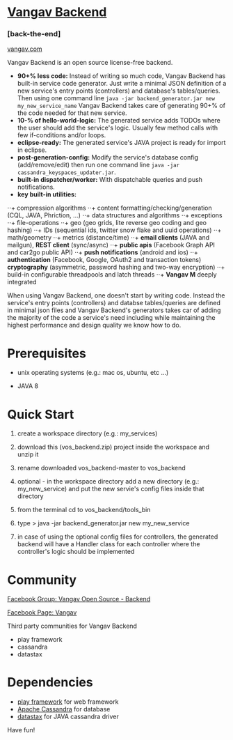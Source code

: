 # [Vangav Backend](http://www.vangav.com/)
### [back-the-end]

[vangav.com](http://www.vangav.com/)

Vangav Backend is an open source license-free backend.
+ **90+% less code:** Instead of writing so much code, Vangav Backend has built-in service code generator. Just write a minimal JSON definition of a new service's entry points (controllers) and database's tables/queries. Then using one command line `java -jar backend_generator.jar new my_new_service_name` Vangav Backend takes care of generating 90+% of the code needed for that new service.
+ **10-% of hello-world-logic:** The generated service adds TODOs where the user should add the service's logic. Usually few method calls with few if-conditions and/or loops.
+ **eclipse-ready:** The generated service's JAVA project is ready for import in eclipse.
+ **post-generation-config:** Modify the service's database config (add/remove/edit) then run one command line `java -jar cassandra_keyspaces_updater.jar`.
+ **built-in dispatcher/worker:** With dispatchable queries and push notifications.
+ **key built-in utilities:**

⋅⋅+ compression algorithms
⋅⋅+ content formatting/checking/generation (CQL, JAVA, Phriction, ...)
⋅⋅+ data structures and algorithms
⋅⋅+ exceptions
⋅⋅+ file-operations
⋅⋅+ geo (geo grids, lite reverse geo coding and geo hashing)
⋅⋅+ IDs (sequential ids, twitter snow flake and uuid operations)
⋅⋅+ math/geometry
⋅⋅+ metrics (distance/time)
⋅⋅+ **email clients** (JAVA and mailgun), **REST client** (sync/async)
⋅⋅+ **public apis** (Facebook Graph API and car2go public API)
⋅⋅+ **push notifications** (android and ios)
⋅⋅+ **authentication** (Facebook, Google, OAuth2 and transaction tokens) **cryptography** (asymmetric, password hashing and two-way encryption)
⋅⋅+ build-in configurable threadpools and latch threads
⋅⋅+ **Vangav M** deeply integrated

When using Vangav Backend, one doesn't start by writing code. Instead the service's entry points (controllers) and databse tables/queries are defined in minimal json files and Vangav Backend's generators takes car of adding the majority of the code a service's need including while maintaining the highest performance and design quality we know how to do.

# Prerequisites

- unix operating systems (e.g.: mac os, ubuntu, etc ...)

- JAVA 8

# Quick Start

1. create a workspace directory (e.g.: my_services)

2. download this (vos_backend.zip) project inside the workspace and unzip it

3. rename downloaded vos_backend-master to vos_backend

4. optional - in the workspace directory add a new directory (e.g.: my_new_service) and put the new servie's config files inside that directory

5. from the terminal cd to vos_backend/tools_bin

6. type > java -jar backend_generator.jar new my_new_service

7. in case of using the optional config files for controllers, the generated backend will have a Handler class for each controller where the controller's logic should be implemented

# Community

[Facebook Group: Vangav Open Source - Backend](http://www.fb.com/groups/575834775932682/)

[Facebook Page: Vangav](http://www.fb.com/vangav.f)


Third party communities for Vangav Backend
- play framework
- cassandra
- datastax

# Dependencies

- [play framework](http://www.playframework.com) for web framework
- [Apache Cassandra](http://www.cassandra.apache.org/) for database
- [datastax](http://www.datastax.com/) for JAVA cassandra driver


Have fun!
